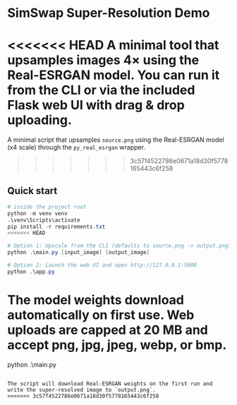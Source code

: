 # SimSwap Super-Resolution Demo

<<<<<<< HEAD
A minimal tool that upsamples images 4× using the Real-ESRGAN model. You can run it from the CLI **or** via the included Flask web UI with drag & drop uploading.
=======
A minimal script that upsamples `source.png` using the Real-ESRGAN model (x4 scale) through the `py_real_esrgan` wrapper.
>>>>>>> 3c57f4522786e0671a18d30f5778165443c6f258

## Quick start

```powershell
# inside the project root
python -m venv venv
.\venv\Scripts\activate
pip install -r requirements.txt
<<<<<<< HEAD

# Option 1: Upscale from the CLI (defaults to source.png -> output.png)
python .\main.py [input_image] [output_image]

# Option 2: Launch the web UI and open http://127.0.0.1:5000
python .\app.py
```

The model weights download automatically on first use. Web uploads are capped at 20&nbsp;MB and accept png, jpg, jpeg, webp, or bmp.
=======
python .\main.py
```

The script will download Real-ESRGAN weights on the first run and write the super-resolved image to `output.png`.
>>>>>>> 3c57f4522786e0671a18d30f5778165443c6f258
